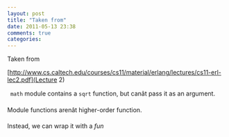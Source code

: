 ```yaml
---
layout: post
title: "Taken from"
date: 2011-05-13 23:38
comments: true
categories: 
---
```



Taken from 

[http://www.cs.caltech.edu/courses/cs11/material/erlang/lectures/cs11-erl-lec2.pdf](Lecture 2)



`` math`` module contains a ``sqrt`` function, but 
canât pass it as an argument.




Module functions arenât higher-order function.




Instead, we can wrap it with a _fun_


